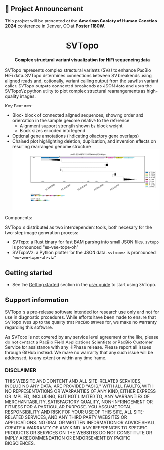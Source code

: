 ## :loudspeaker: Project Announcement

This project will be presented at the **American Society of Human Genetics 2024** conference in Denver, CO at **Poster 1180W**.


<h1 align="center">SVTopo</h1>

<h4 align="center">Complex structural variant visualization for HiFi sequencing data</h3>

SVTopo represents complex structural variants (SVs) to enhance PacBio HiFi data. SVTopo determines connections between SV breakends using aligned reads and, optionally, variant calling output from the [sawfish](https://github.com/PacificBiosciences/sawfish) variant caller. SVTopo outputs connected breakends as JSON data and uses the SVTopoVz python utility to plot complex structural rearrangements as high-quality images.

Key Features:
* Block block of connected aligned sequences, showing order and orientation in the sample genome relative to the reference
  * Alignment support strength shown by block weight
  * Block sizes encoded into legend
* Optional gene annotations (indicating olfactory gene overlaps)
* Chained plot highlighting deletion, duplication, and inversion effects on resulting rearranged genome structure
![](docs/imgs/complex_fully_connected.png)

Components:

SVTopo is distributed as two interdependent tools, both necesary for the two-step image generation process:
- SVTopo: a Rust binary for fast BAM parsing into small JSON files. `svtopo` is pronounced "es-vee-tope-oh"
- SVTopoVz: a Python plotter for the JSON data. `svtopovz` is pronounced "es-vee-tope-oh-viz"

## Getting started
* See the [Getting started](https://github.com/PacificBiosciences/HiFi-SVTopo/blob/main/docs/svtopo_usage.md#getting-started) section in the [user guide](docs/user_guide.md) to start using SVTopo.


## Support information
SVTopo is a pre-release software intended for research use only and not for use in diagnostic procedures. 
While efforts have been made to ensure that SVTopo lives up to the quality that PacBio strives for, we make no warranty regarding this software.

As SVTopo is not covered by any service level agreement or the like, please do not contact a PacBio Field Applications Scientists or PacBio Customer Service for assistance with any HiPhase release. 
Please report all issues through GitHub instead. 
We make no warranty that any such issue will be addressed, to any extent or within any time frame.

### DISCLAIMER
THIS WEBSITE AND CONTENT AND ALL SITE-RELATED SERVICES, INCLUDING ANY DATA, ARE PROVIDED "AS IS," WITH ALL FAULTS, WITH NO REPRESENTATIONS OR WARRANTIES OF ANY KIND, EITHER EXPRESS OR IMPLIED, INCLUDING, BUT NOT LIMITED TO, ANY WARRANTIES OF MERCHANTABILITY, SATISFACTORY QUALITY, NON-INFRINGEMENT OR FITNESS FOR A PARTICULAR PURPOSE. YOU ASSUME TOTAL RESPONSIBILITY AND RISK FOR YOUR USE OF THIS SITE, ALL SITE-RELATED SERVICES, AND ANY THIRD PARTY WEBSITES OR APPLICATIONS. NO ORAL OR WRITTEN INFORMATION OR ADVICE SHALL CREATE A WARRANTY OF ANY KIND. ANY REFERENCES TO SPECIFIC PRODUCTS OR SERVICES ON THE WEBSITES DO NOT CONSTITUTE OR IMPLY A RECOMMENDATION OR ENDORSEMENT BY PACIFIC BIOSCIENCES.
